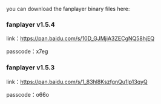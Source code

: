 you can download the fanplayer binary files here:

### fanplayer v1.5.4
link：https://pan.baidu.com/s/10D_GJMjiA3ZECgNQ58hjEQ

passcode：x7eg


### fanplayer v1.5.3
link：https://pan.baidu.com/s/1_83hl8KszfgnQu1lp13qyQ

passcode：o66o

